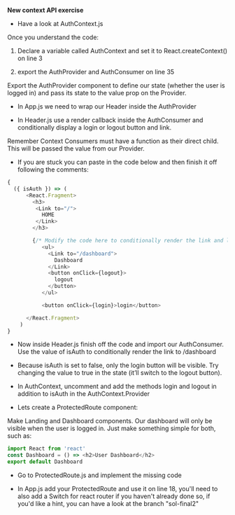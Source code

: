 **New context API exercise**

- Have a look at AuthContext.js

Once you understand the code:

1. Declare a variable called AuthContext and set it to React.createContext() on line 3

2. export the AuthProvider and AuthConsumer on line 35

Export the AuthProvider component to define our state (whether the user is logged in) and pass its state to the value prop on the Provider.

- In App.js we need to wrap our Header inside the AuthProvider

- In Header.js use a render callback inside the AuthConsumer and conditionally display a login or logout button and link.

Remember Context Consumers must have a function as their direct child. This will be passed the value from our Provider.

- If you are stuck you can paste in the code below and then finish it off following the comments:

```javascript
{
  ({ isAuth }) => (
      <React.Fragment>
        <h3>
         <Link to="/">
           HOME
         </Link>
        </h3>

        {/* Modify the code here to conditionally render the link and logout button or just the login button */}
           <ul>
             <Link to="/dashboard">
               Dashboard
             </Link>
             <button onClick={logout}>
               logout
             </button>
           </ul>

           <button onClick={login}>login</button>

      </React.Fragment>
    )
}
```

- Now inside Header.js finish off the code and import our AuthConsumer. Use the value of isAuth to conditionally render the link to /dashboard

- Because isAuth is set to false, only the login button will be visible. Try changing the value to true in the state (it’ll switch to the logout button).

- In AuthContext, uncomment and add the methods login and logout in addition to isAuth in the AuthContext.Provider

- Lets create a ProtectedRoute component:  

Make Landing and Dashboard components. Our dashboard will only be visible when the user is logged in. Just make something simple for both, such as:

```javascript
import React from 'react'
const Dashboard = () => <h2>User Dashboard</h2>
export default Dashboard
```

- Go to ProtectedRoute.js and implement the missing code

- In App.js add your ProtectedRoute and use it on line 18, you'll need to also add a Switch for react router if you haven't already done so, if you'd like a hint, you can have a look at the branch "sol-final2"
